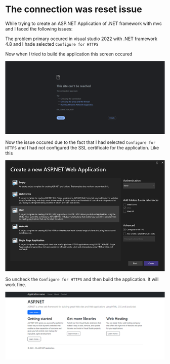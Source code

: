 

# The connection was reset issue


While trying to create an ASP.NET Application of .NET framework with mvc and I faced the following issues:

The problem primary occured in visual studio 2022 with .NET framework 4.8 and I hade selected `Configure for HTTPS`

Now when I tried to build the application this screen occured

![Alt text](image.png)


Now the issue occured due to the fact that I had selected `Configure for HTTPS` and I had not configured the SSL certificate for the application. Like this 

![Alt text](image-1.png)


So uncheck the `Configure for HTTPS` and then build the application. It will work fine.

![Alt text](image-2.png)